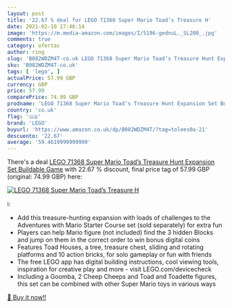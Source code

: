 ```yaml
---
layout: post
title: '22.67 % deal for LEGO 71368 Super Mario Toad’s Treasure H'
date: 2021-02-10 17:46:14
image: 'https://m.media-amazon.com/images/I/5196-gednuL._SL200_.jpg'
comments: true
category: ofertas
author: ring
slug: 'B082WDZM4T-co.uk LEGO 71368 Super Mario Toad’s Treasure Hunt Expansion...'
sku: 'B082WDZM4T-co.uk'
tags: [ 'lego', ]
actualPrice: 57.99 GBP
currency: GBP
price: 57.99
comparePrice: 74.99 GBP
prodname: 'LEGO 71368 Super Mario Toad’s Treasure Hunt Expansion Set Buildable Game'
country: 'co.uk'
flag: '🇬🇧'
brand: 'LEGO'
buyurl: 'https://www.amazon.co.uk/dp/B082WDZM4T/?tag=tolees0a-21'
descuento: '22.67'
average: '59.4619999999999'
---
```


There's a deal [LEGO 71368 Super Mario Toad’s Treasure Hunt Expansion Set Buildable Game](https://www.amazon.co.uk/dp/B082WDZM4T/?tag=tolees0a-21)  with  22.67 % discount, final price tag of  57.99 GBP (original: 74.99 GBP) here:

[![LEGO 71368 Super Mario Toad’s Treasure H](https://m.media-amazon.com/images/I/5196-gednuL._SL200_.jpg)](https://www.amazon.co.uk/dp/B082WDZM4T/?tag=tolees0a-21)

ℹ️:

- Add this treasure-hunting expansion with loads of challenges to the Adventures with Mario Starter Course set (sold separately) for extra fun
- Players can help Mario figure (not included) find the 3 hidden Blocks and jump on them in the correct order to win bonus digital coins
- Features Toad Houses, a tree, treasure chest, sliding and rotating platforms and 10 action bricks, for solo gameplay or fun with friends
- The free LEGO app has digital building instructions, cool viewing tools, inspiration for creative play and more - visit LEGO.com/devicecheck
- Including a Goomba, 2 Cheep Cheeps and Toad and Toadette figures, this set can be combined with other Super Mario toys in various ways

[🛒 Buy it now!!](https://www.amazon.co.uk/dp/B082WDZM4T/?tag=tolees0a-21)
